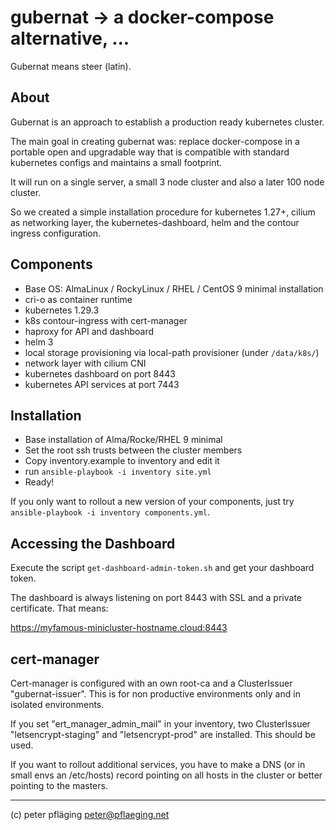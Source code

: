# gubernat -> a docker-compose alternative, ...

Gubernat means steer (latin).

## About

Gubernat is an approach to establish a production ready kubernetes cluster.

The main goal in creating gubernat was: replace docker-compose in a portable open and
upgradable way that is compatible with standard kubernetes configs and maintains a small footprint.

It will run on a single server, a small 3 node cluster and also a later 100 node cluster.

So we created a simple installation procedure for kubernetes 1.27+, cilium as networking layer, the kubernetes-dashboard, helm and the contour ingress configuration.

## Components

- Base OS: AlmaLinux / RockyLinux / RHEL / CentOS 9 minimal installation
- cri-o as container runtime
- kubernetes 1.29.3
- k8s contour-ingress with cert-manager
- haproxy for API and dashboard
- helm 3
- local storage provisioning via local-path provisioner (under `/data/k8s/`)
- network layer with cilium CNI
- kubernetes dashboard on port 8443
- kubernetes API services at port 7443

## Installation

- Base installation of Alma/Rocke/RHEL 9 minimal
- Set the root ssh trusts between the cluster members
- Copy inventory.example to inventory and edit it
- run `ansible-playbook -i inventory site.yml`
- Ready!

If you only want to rollout a new version of your components, just try `ansible-playbook -i inventory components.yml`.

## Accessing the Dashboard

Execute the script `get-dashboard-admin-token.sh` and get your dashboard token.

The dashboard is always listening on port 8443 with SSL and a private certificate. That means:

<https://myfamous-minicluster-hostname.cloud:8443>

## cert-manager

Cert-manager is configured with an own root-ca and a ClusterIssuer "gubernat-issuer". This is for non productive environments only and in isolated environments.

If you set "ert_manager_admin_mail" in your inventory, two ClusterIssuer "letsencrypt-staging" and "letsencrypt-prod" are installed. This should be used.

If you want to rollout additional services, you have to make a DNS (or in small envs an /etc/hosts) record pointing on all hosts in the cluster or better pointing to the masters.

---
(c) peter pfläging <peter@pflaeging.net>
